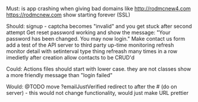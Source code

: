Must:
is app crashing when giving bad domains like http://rodmcnew4.com
https://rodmcnew.com show starting forever (SSL)

Should:
signup - captcha becomes "invalid" and you get stuck after second attempt
Get reset password working and show the message: "Your password has been changed. You may now login."
Make contact us form
add a test of the API server to third party up-time monitoring
refresh monitor detail with setinterval type thing
refreash many times in a row imedietly after creation
allow contacts to be CRUD'd

Could:
Actions files should start with lower case. they are not classes
show a more friendly message than "login failed"

Would:
@TODO move ?emailJustVerified redirect to after the # (do on server) - this would not change functionality, would just make URL prettier
